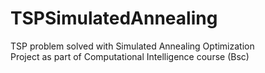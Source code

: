 # TSPSimulatedAnnealing
TSP problem solved with Simulated Annealing Optimization  
Project as part of Computational Intelligence course (Bsc)
